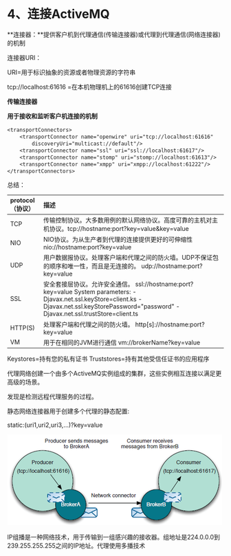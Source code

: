 # 4、连接ActiveMQ

**连接器：**提供客户机到代理通信\(传输连接器\)或代理到代理通信\(网络连接器\)的机制

连接器URI：

URI=用于标识抽象的资源或者物理资源的字符串

tcp://localhost:61616 =在本机物理机上的61616创建TCP连接  

**传输连接器**

**用于接收和监听客户机连接的机制**

```text
<transportConnectors>
    <transportConnector name="openwire" uri="tcp://localhost:61616"
        discoveryUri="multicast://default"/>
    <transportConnector name="ssl" uri="ssl://localhost:61617"/>
    <transportConnector name="stomp" uri="stomp://localhost:61613"/>
    <transportConnector name="xmpp" uri="xmpp://localhost:61222"/>
</transportConnectors>
```

总结：

| protocol（协议） | 描述 |
| :--- | :--- |
| TCP | 传输控制协议。大多数用例的默认网络协议。高度可靠的主机对主机协议。tcp://hostname:port?key=value&key=value |
| NIO | NIO协议。为从生产者到代理的连接提供更好的可伸缩性                       nio://hostname:port?key=value |
| UDP | 用户数据报协议。处理客户端和代理之间的防火墙。UDP不保证包的顺序和唯一性，而且是无连接的。                                                                                                  udp://hostname:port?key=value |
| SSL | 安全套接层协议。允许安全通信。                                                             ssl://hostname:port?key=value                                                                                           System parameters:                                                                                                                           -Djavax.net.ssl.keyStore=client.ks                                                                                                   -Djavax.net.ssl.keyStorePassword="password"                                                                            -Djavax.net.ssl.trustStore=client.ts |
| HTTP\(S\) | 处理客户端和代理之间的防火墙。                                                                  http\[s\]://hostname:port?key=value |
| VM | 用于在相同的JVM进行通信                                                                                                                               vm://brokerName?key=value |

Keystores=持有您的私有证书                  Truststores=持有其他受信任证书的应用程序

代理网络创建一个由多个ActiveMQ实例组成的集群，这些实例相互连接以满足更高级的场景。

发现是检测远程代理服务的过程。

静态网络连接器用于创建多个代理的静态配置:

static:\(uri1,uri2,uri3,...\)?key=value  

![](.gitbook/assets/1%20%282%29.png)

IP组播是一种网络技术，用于传输到一组感兴趣的接收器。组地址是224.0.0.0到239.255.255.255之间的IP地址。代理使用多播技术

